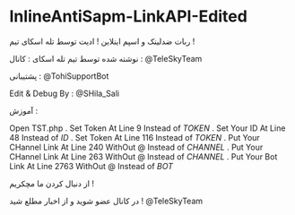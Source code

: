 # InlineAntiSapm-LinkAPI-Edited
ربات ضدلینک و اسپم اینلاین ! ادیت توسط تله اسکای تیم !

نوشته شده توسط تیم تله اسکای :
کانال : @TeleSkyTeam

پشتیبانی : @TohiSupportBot

Edit & Debug By : @SHila_Sali

آموزش :

Open TST.php .
Set Token At Line 9 Instead of *TOKEN* .
Set Your ID At Line 48 Instead of *ID* .
Set Token At Line 116 Instead of *TOKEN* .
Put Your CHannel Link At Line 240 WithOut @ Instead of *CHANNEL* .
Put Your CHannel Link At Line 263 WithOut @ Instead of *CHANNEL* .
Put Your Bot Link At Line 2763 WithOut @ Instead of *BOT*


از دنبال کردن ما مچکریم !

در کانال عضو شوید و از اخبار مطلع شید !
@TeleSkyTeam
